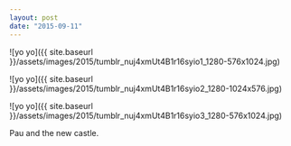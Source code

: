 ```yaml
---
layout: post
date: "2015-09-11"
---
```


![yo yo]({{ site.baseurl }}/assets/images/2015/tumblr_nuj4xmUt4B1r16syio1_1280-576x1024.jpg)

![yo yo]({{ site.baseurl }}/assets/images/2015/tumblr_nuj4xmUt4B1r16syio2_1280-1024x576.jpg)

![yo yo]({{ site.baseurl }}/assets/images/2015/tumblr_nuj4xmUt4B1r16syio3_1280-576x1024.jpg)

Pau and the new castle.
